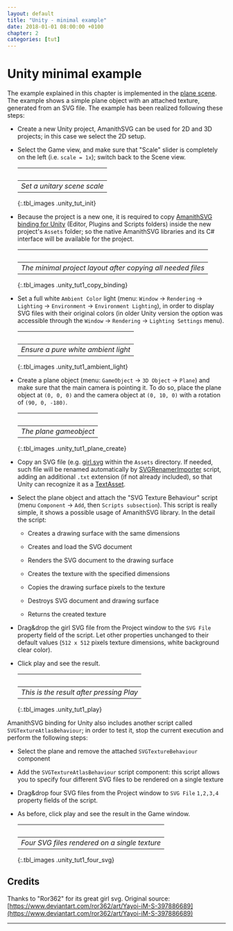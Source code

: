 ```yaml
---
layout: default
title: "Unity - minimal example"
date: 2018-01-01 08:00:00 +0100
chapter: 2
categories: [tut]
---
```


# Unity minimal example

The example explained in this chapter is implemented in the [plane scene](https://github.com/Mazatech/amanithsvg-sdk/blob/master/examples/unity/Assets/SVGAssets/Scenes/plane.unity). The example shows a simple plane object with an attached texture, generated from an SVG file. The example has been realized following these steps:

 - Create a new Unity project, AmanithSVG can be used for 2D and 3D projects; in this case we select the 2D setup.

 - Select the Game view, and make sure that "Scale" slider is completely on the left (i.e. `scale = 1x`); switch back to the Scene view. 

    | &nbsp; |
    | :---: |
    | *Set a unitary scene scale* |
    {:.tbl_images .unity_tut_init}

 - Because the project is a new one, it is required to copy [AmanithSVG binding for Unity](http://github.com/Mazatech/amanithsvg-sdk/tree/master/examples/unity/Assets/SVGAssets) (Editor, Plugins and Scripts folders) inside the new project's `Assets` folder; so the native AmanithSVG libraries and its C# interface will be available for the project.

    | &nbsp; |
    | :---: |
    | *The minimal project layout after copying all needed files* |
    {:.tbl_images .unity_tut1_copy_binding}

 - Set a full white `Ambient Color` light (menu: `Window` → `Rendering` → `Lighting` → `Environment` → `Environment Lighting`), in order to display SVG files with their original colors (in older Unity version the option was accessible through the `Window` → `Rendering` → `Lighting Settings` menu).

    | &nbsp; |
    | :---: |
    | *Ensure a pure white ambient light* |
    {:.tbl_images .unity_tut1_ambient_light}

 - Create a plane object (menu: `GameObject` → `3D Object` → `Plane`) and make sure that the main camera is pointing it. To do so, place the plane object at `(0, 0, 0)` and the camera object at `(0, 10, 0)` with a rotation of `(90, 0, -180)`.

    | &nbsp; |
    | :---: |
    | *The plane gameobject* |
    {:.tbl_images .unity_tut1_plane_create}

 - Copy an SVG file (e.g. [girl.svg](https://github.com/Mazatech/amanithsvg-sdk/blob/master/examples/unity/Assets/SVGAssets/SVGFiles/girl.svg.txt) within the `Assets` directory. If needed, such file will be renamed automatically by [SVGRenamerImporter]({{site.url}}/docs/binding/004-unity.html#svgrenamerimporter) script, adding an additional `.txt` extension (if not already included), so that Unity can recognize it as a [TextAsset](http://docs.unity3d.com/ScriptReference/TextAsset.html).

 - Select the plane object and attach the "SVG Texture Behaviour" script (menu `Component` → `Add`, then `Scripts subsection`). This script is really simple, it shows a possible usage of AmanithSVG library. In the detail the script:

    - Creates a drawing surface with the same dimensions

    - Creates and load the SVG document

    - Renders the SVG document to the drawing surface

    - Creates the texture with the specified dimensions

    - Copies the drawing surface pixels to the texture

    - Destroys SVG document and drawing surface

    - Returns the created texture

 - Drag&drop the girl SVG file from the Project window to the `SVG File` property field of the script. Let other properties unchanged to their default values (`512 x 512` pixels texture dimensions, white background clear color).

 - Click play and see the result.

    | &nbsp; |
    | :---: |
    | *This is the result after pressing Play* |
    {:.tbl_images .unity_tut1_play}

AmanithSVG binding for Unity also includes another script called `SVGTextureAtlasBehaviour`; in order to test it, stop the current execution and perform the following steps:

 - Select the plane and remove the attached `SVGTextureBehaviour` component

 - Add the `SVGTextureAtlasBehaviour` script component: this script allows you to specify four different SVG files to be rendered on a single texture

 - Drag&drop four SVG files from the Project window to `SVG File` `1,2,3,4` property fields of the script.

 - As before, click play and see the result in the Game window.

    | &nbsp; |
    | :---: |
    | *Four SVG files rendered on a single texture* |
    {:.tbl_images .unity_tut1_four_svg}

## Credits

Thanks to "Ror362" for its great girl svg. Original source: [https://www.deviantart.com/ror362/art/Yayoi-iM-S-397886689](https://www.deviantart.com/ror362/art/Yayoi-iM-S-397886689)

---
